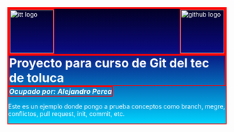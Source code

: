 <div style = "display: flex; flex-direction: column; justify-content: center; border: solid red 2px; padding: 0; color: white;background: rgb(2,0,36);background: linear-gradient(180deg, rgba(2,0,36,1) 0%, rgba(9,9,121,1) 35%, rgba(0,212,255,1) 100%);">
    <div style = "display: flex;border: solid red 2px; margin: 0;">
        <img width="100" src="https://www.tolucatecnm.mx/images/services/escudo-110733.1639760859.png" alt="itt logo" style = "margin-right: auto;border: solid red 2px;">
        <img width="100" src="https://img.icons8.com/nolan/512/github.png" alt="github logo" style = "margin-left: auto;border: solid red 2px;">
    </div>
    <h1 style = "align-self: center; margin: 0; padding: 0;border: solid red 2px;">
        Proyecto para curso de Git del tec de toluca
    </h1>
    <h2 style = "align-self: start; margin: 0; padding: 0;border: solid red 2px; font-size: medium; font-style: italic;">
    Ocupado por: <strong>Alejandro Perea</strong></h2>
    <p>
        Este es un ejemplo donde pongo a prueba conceptos como branch, megre, conflictos, pull request, init, commit, etc.
    </p>
</div>
